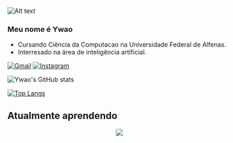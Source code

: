 ![Alt text](https://raw.githubusercontent.com/BrunnerLivio/brunnerlivio/master/images/welcome.png)

### Meu nome é Ywao 
- Cursando Ciência da Computacao na Universidade Federal de Alfenas.
- Interresado na área de inteligência artificial.

[![Gmail](https://img.shields.io/badge/Gmail-D14836?style=for-the-badge&logo=gmail&logoColor=white)](mailto:fugimoto.ywao@gmail.com)
[![Instagram](https://img.shields.io/badge/Instagram-E4405F?style=for-the-badge&logo=instagram&logoColor=white)](https://www.instagram.com/pedroywao/)


![Ywao's GitHub stats](https://github-readme-stats.vercel.app/api?username=YwaoFugimoto&theme=dark&show_icons=true)

[![Top Langs](https://github-readme-stats.vercel.app/api/top-langs/?username=YwaoFugimoto&layout=compact&theme=tokyonight)](https://github.com/YwaoFugimoto/github-readme-stats)

## Atualmente aprendendo
<p align="center">
  <a href="https://skillicons.dev">
    <img src="https://skillicons.dev/icons?i=c,cpp,haskell,java,js,html,css" />
  </a>
</p>
 
</div>

<!---
YwaoFugimoto/YwaoFugimoto is a ✨ special ✨ repository because its `README.md` (this file) appears on your GitHub profile.
You can click the Preview link to take a look at your changes.
--->
